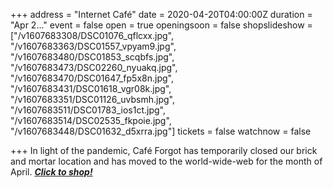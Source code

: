 +++
address = "Internet Café"
date = 2020-04-20T04:00:00Z
duration = "Apr 2..."
event = false
open = true
openingsoon = false
shopslideshow = ["/v1607683308/DSC01076_qflcxx.jpg", "/v1607683363/DSC01557_vpyam9.jpg", "/v1607683480/DSC01853_scqbfs.jpg", "/v1607683473/DSC02260_nyuakq.jpg", "/v1607683470/DSC01647_fp5x8n.jpg", "/v1607683431/DSC01618_vgr08k.jpg", "/v1607683351/DSC01126_uvbsmh.jpg", "/v1607683511/DSC01783_ios1ct.jpg", "/v1607683514/DSC02535_fkpoie.jpg", "/v1607683448/DSC01632_d5xrra.jpg"]
tickets = false
watchnow = false

+++
In light of the pandemic, Café Forgot has temporarily closed our brick and mortar location and has moved to the world-wide-web for the month of April. [**_Click to shop!_**](https://shop.cafeforgot.com/ "Click to shop")